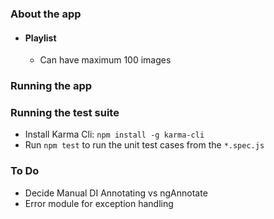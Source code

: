 ### About the app

* #### Playlist
    * Can have maximum 100 images

### Running the app

### Running the test suite
* Install Karma Cli: ``npm install -g karma-cli``
* Run ``npm test`` to run the unit test cases from the ``*.spec.js``

### To Do
* Decide Manual DI Annotating vs ngAnnotate
* Error module for exception handling
